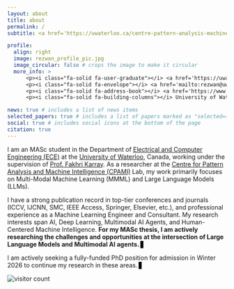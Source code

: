 ```yaml
---
layout: about
title: about
permalink: /
subtitle: <a href='https://uwaterloo.ca/centre-pattern-analysis-machine-intelligence/profiles/md-rezwanul-haque'>MASc Candidate</a>, University of Waterloo (UW), Canada.

profile:
  align: right
  image: rezwan_profile_pic.jpg
  image_circular: false # crops the image to make it circular
  more_info: >
      <p><i class="fa-solid fa-user-graduate"></i> <a href='https://uwaterloo.ca/centre-pattern-analysis-machine-intelligence/profiles/md-rezwanul-haque'>Grad Student</a></p>
      <p><i class="fa-solid fa-envelope"></i> <a href='mailto:rezwan@uwaterloo.ca'>rezwan@uwaterloo.ca</a></p>
      <p><i class="fa-solid fa-address-book"></i> <a href='https://www.google.com/maps/dir//200+University+Ave+W,+Waterloo,+ON+N2L+3G1/data=!4m6!4m5!1m1!4e2!1m2!1m1!1s0x882bf41d17fd2453:0x30fec4d067f7c48d?sa=X&ved=1t:707&ictx=111'>200 University Ave W, Waterloo, ON N2L 3G1</a></p>
      <p><i class="fa-solid fa-building-columns"></i> University of Waterloo, Ontario, Canada</p>

news: true # includes a list of news items
selected_papers: true # includes a list of papers marked as "selected={true}"
social: true # includes social icons at the bottom of the page
citation: true
---
```

I am an MASc student in the Department of [Electrical and Computer Engineering (ECE)](https://uwaterloo.ca/electrical-computer-engineering/) at the [University of Waterloo](https://uwaterloo.ca/), Canada, working under the supervision of [Prof. Fakhri Karray](https://uwaterloo.ca/scholar/karray). As a researcher at the [Centre for Pattern Analysis and Machine Intelligence (CPAMI)](https://uwaterloo.ca/centre-pattern-analysis-machine-intelligence/) Lab, my work primarily focuses on Multi-Modal Machine Learning (MMML) and Large Language Models (LLMs). 

I have a strong publication record in top-tier conferences and journals (ICCV, IJCNN, SMC, IEEE Access, Springer, Elsevier, etc.), and professional experience as a Machine Learning Engineer and Consultant. My research interests span AI, Deep Learning, Multimodal AI Agents, and Human-Centered Machine Intelligence.
<span class="blinking-cursor">**For my MASc thesis, I am actively researching the challenges and opportunities at the intersection of Large Language Models and Multimodal AI agents.**</span>

<!-- START: Blinking text effect -->
<style>
  @keyframes blink {
    50% {
      opacity: 0;
    }
  }
  .blinking-cursor::after {
    content: '▋'; /* This is a solid block cursor */
    animation: blink 1.2s step-end infinite;
    margin-left: 0.2em;
    color: var(--global-text-color, black); /* Uses theme color, falls back to black */
  }
</style>

<span class="blinking-cursor">I am actively seeking a fully-funded PhD position for admission in Winter 2026 to continue my research in these areas.</span>
<!-- END: Blinking text effect -->

<img src="https://hits.sh/rezwanh001.github.io.svg?style=flat-square&label=visits&color=blue" alt="visitor count"/>
